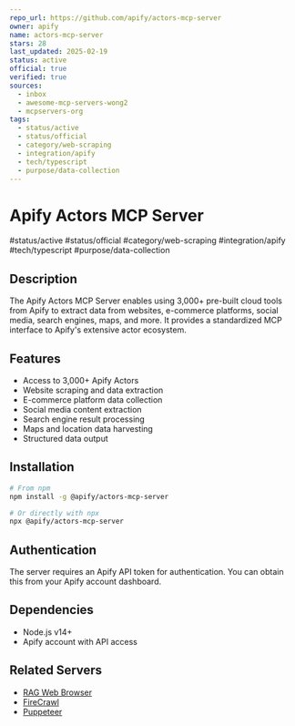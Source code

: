 ```yaml
---
repo_url: https://github.com/apify/actors-mcp-server
owner: apify
name: actors-mcp-server
stars: 28
last_updated: 2025-02-19
status: active
official: true
verified: true
sources:
  - inbox
  - awesome-mcp-servers-wong2
  - mcpservers-org
tags:
  - status/active
  - status/official
  - category/web-scraping
  - integration/apify
  - tech/typescript
  - purpose/data-collection
---
```


# Apify Actors MCP Server

#status/active #status/official #category/web-scraping #integration/apify #tech/typescript #purpose/data-collection

## Description

The Apify Actors MCP Server enables using 3,000+ pre-built cloud tools from Apify to extract data from websites, e-commerce platforms, social media, search engines, maps, and more. It provides a standardized MCP interface to Apify's extensive actor ecosystem.

## Features

- Access to 3,000+ Apify Actors
- Website scraping and data extraction
- E-commerce platform data collection
- Social media content extraction
- Search engine result processing
- Maps and location data harvesting
- Structured data output

## Installation

```bash
# From npm
npm install -g @apify/actors-mcp-server

# Or directly with npx
npx @apify/actors-mcp-server
```

## Authentication

The server requires an Apify API token for authentication. You can obtain this from your Apify account dashboard.

## Dependencies

- Node.js v14+
- Apify account with API access

## Related Servers

- [RAG Web Browser](https://github.com/apify/mcp-server-rag-web-browser)
- [FireCrawl](https://github.com/vrknetha/mcp-server-firecrawl)
- [Puppeteer](https://github.com/modelcontextprotocol/servers/tree/main/src/puppeteer)
